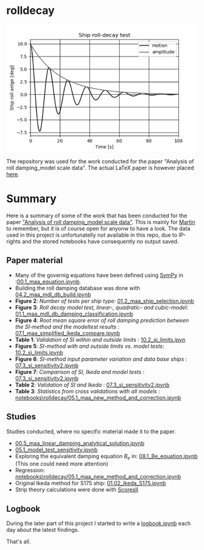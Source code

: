 # rolldecay
![](roll-decay-logo.png)

The repository was used for the work conducted for the paper "Analysis of roll damping_model scale data".
The actual LaTeX paper is however placed [here](https://github.com/martinlarsalbert/A-semi-empirical-method-for-predicting-roll-damping-based-on-machine-learning).

# Summary
Here is a summary of some of the work that has been conducted for the paper [ "Analysis of roll damping_model scale data"](notebooks\rolldecay/https://github.com/martinlarsalbert/A-semi-empirical-method-for-predicting-roll-damping-based-on-machine-learning). This is mainly for [Martin](notebooks\rolldecay/https://martinlarsalbert.github.io/blog/about/) to remember, but it is of course open for anyonw to have a look. The data used in this project is unfortunatelly not available in this repo, due to IP-rights and the stored notebooks have consequently no output saved.


## Paper material
* Many of the governig equations have been defined using [SymPy](notebooks\rolldecay/https://www.sympy.org/) in :[00.1_maa_equation.ipynb](notebooks\rolldecay/rolldecay/02_roll_damping_DB/00.1_maa_equation.ipynb).
* Building the roll damping database was done with [04.2_maa_mdl_db_build.ipynb](notebooks\rolldecay/rolldecay/02_roll_damping_DB/04.2_maa_mdl_db_build.ipynb)
* **Figure 2**: *Number of tests per ship type*: [01.2_maa_ship_selection.ipynb](notebooks\rolldecay/05_new_method/01.2_maa_ship_selection.ipynb)
* **Figure 3**: *Roll decay model test, linear-, quadratic- and cubic-model*: [01.1_maa_mdl_db_damping_classification.ipynb](notebooks\rolldecay/03_roll_damping_classification/01.1_maa_mdl_db_damping_classification.ipynb)
* **Figure 4**: *Root mean square error of roll damping prediction between the SI-method and the modeltest results* : [07.1_maa_simplified_ikeda_compare.ipynb](notebooks\rolldecay/04_simplified_ikeda/07.1_maa_simplified_ikeda_compare.ipynb)
* **Table 1**: *Validation of SI within and outside limits* : [10.2_si_limits.ipyn](notebooks\rolldecay/04_simplified_ikeda/10.2_si_limits.ipynb)
* **Figure 5**: *SI-method with and outside limits vs. model tests*: [10.2_si_limits.ipynb](notebooks\rolldecay/04_simplified_ikeda/10.2_si_limits.ipynb)
* **Figure 6**: *SI-method input parameter variation and data base ships* : [07.3_si_sensitivity2.ipynb](notebooks\rolldecay/04_simplified_ikeda/07.3_si_sensitivity2.ipynb)
* **Figure 7**: *Comparison of SI, Ikeda and model tests* : [07.3_si_sensitivity2.ipynb](notebooks\rolldecay/04_simplified_ikeda/07.3_si_sensitivity2.ipynb)
* **Table 2**: *Validation of SI and Ikeda* : [07.3_si_sensitivity2.ipynb](notebooks\rolldecay/04_simplified_ikeda/07.3_si_sensitivity2.ipynb)
* **Table 3**: *Statistics from cross validations with all models* : [notebooks\rolldecay/05.1_maa_new_method_and_correction.ipynb](notebooks\rolldecay/05.1_maa_new_method_and_correction.ipynb)

## Studies
Studies conducted, where no specific material made it to the paper.
* [00.5_maa_linear_damping_analytical_solution.ipynb](notebooks\rolldecay/02_roll_damping_DB/00.5_maa_linear_damping_analytical_solution.ipynb)
* [05.1_model_test_sensitivity.ipynb](notebooks\rolldecay/02_roll_damping_DB/05.1_model_test_sensitivity.ipynb)
* Exploring the equivalent damping equation $B_e$ in: [08.1_Be_equation.ipynb](notebooks\rolldecay/04_simplified_ikeda/08.1_Be_equation.ipynb) (This one could need more attention)
* Regression: [notebooks\rolldecay/05.1_maa_new_method_and_correction.ipynb](05_new_method/notebooks\rolldecay/05.1_maa_new_method_and_correction.ipynb)
* Original Ikeda method for S175 ship: [01.02_ikeda_S175.ipynb](notebooks\rolldecay/rolldecay/06_ikeda/01.02_ikeda_S175.ipynb)
* Strip theory calculations were done with [ScoresII](notebooks\rolldecay/https://github.com/martinlarsalbert/pyscores2)



## Logbook
During the later part of this project I started to write a [logbook.ipynb](notebooks\rolldecay/notebooks/rolldecay/logbook.ipynb) each day about the latest findings.

That's all.


```python

```

